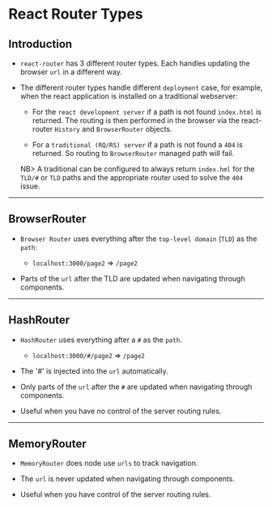 # React Router Types

## Introduction

* `react-router` has 3 different router types. Each handles updating the browser `url` in a different way.

* The different router types handle different `deployment` case, for example, when the react application is installed on a traditional webserver:

    * For the `react development server` if a path is not found `index.html` is returned. The routing is then performed in the browser via the react-router `History` and `BrowserRouter` objects.

    * For a `traditional (RQ/RS) server` if a path is not found a `404` is returned. So routing to `BrowserRouter` managed path will fail. 
    
    NB> A traditional can be configured to always return `index.hml` for the `TLD/#` or `TLD` paths and the appropriate router used to solve the `404` issue.

---

## BrowserRouter

* `Browser Router` uses everything after the `top-level domain` (`TLD`) as the `path`:
    * `localhost:3000/page2` => `/page2`

* Parts of the `url` after the TLD are updated when navigating through components.

---

## HashRouter

* `HashRouter` uses everything after a `#` as the `path`.
    * `localhost:3000/#/page2` => `/page2`

* The '#' is injected into the `url` automatically.

* Only parts of the `url` after the `#` are updated when navigating through components.

* Useful when you have no control of the server routing rules.

---

## MemoryRouter

* `MemoryRouter` does node use `urls` to track navigation.

* The `url` is never updated when navigating through components.

* Useful when you have control of the server routing rules.